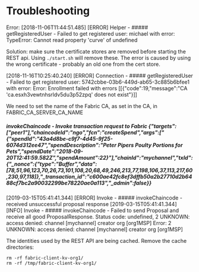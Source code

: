 # Troubleshooting

Error: [2018-11-06T11:44:51.485] [ERROR] Helper - ##### getRegisteredUser - Failed to get registered user: michael with error: TypeError: Cannot read property 'curve' of undefined

Solution: make sure the certificate stores are removed before starting the REST api. Using `./start.sh` will remove these. The
error is caused by using the wrong certificate - probably an old one from the cert store.


[2018-11-16T10:25:40.240] [ERROR] Connection - ##### getRegisteredUser - Failed to get registered user: 5742cbbe-03b6-449d-ab65-3c885b6bfee1 with error: Error: Enrollment failed with errors [[{"code":19,"message":"CA 'ca.esxh3vewtnhsrldv5du3p52zpq' does not exist"}]]

We need to set the name of the Fabric CA, as set in the CA, in FABRIC_CA_SERVER_CA_NAME



##### invokeChaincode - Invoke transaction request to Fabric {"targets":["peer1"],"chaincodeId":"ngo","fcn":"createSpend","args":["{\"spendId\":\"43a4d8be-c9f7-4d45-9f25-6074d312ee47\",\"spendDescription\":\"Peter Pipers Poulty Portions for Pets\",\"spendDate\":\"2018-09-20T12:41:59.582Z\",\"spendAmount\":22}"],"chainId":"mychannel","txId":{"_nonce":{"type":"Buffer","data":[78,51,96,123,70,26,73,101,108,20,68,49,246,213,77,198,106,37,113,217,60,230,97,118]},"_transaction_id":"c600ae42fc8ef3dffb50a2b27710d2b6488cf7bc2a90032299be78220ae0a113","_admin":false}}
[2019-03-15T05:41:41.344] [ERROR] Invoke - ##### invokeChaincode - received unsuccessful proposal response
[2019-03-15T05:41:41.344] [INFO] Invoke - ##### invokeChaincode - Failed to send Proposal and receive all good ProposalResponse. Status code: undefined, 2 UNKNOWN: access denied: channel [mychannel] creator org [org1MSP]
Error: 2 UNKNOWN: access denied: channel [mychannel] creator org [org1MSP]


The identities used by the REST API are being cached. Remove the cache directories:

```
rm -rf fabric-client-kv-org1/
rm -rf /tmp/fabric-client-kv-org1/
```